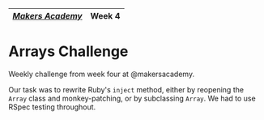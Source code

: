 | [*Makers Academy*](http://www.makersacademy.com) | Week 4 |
| ------------------------------------------------ | ------ |

# Arrays Challenge

Weekly challenge from week four at @makersacademy.

Our task was to rewrite Ruby's `inject` method, either by reopening the `Array` class and monkey-patching, or by subclassing `Array`. We had to use RSpec testing throughout.
